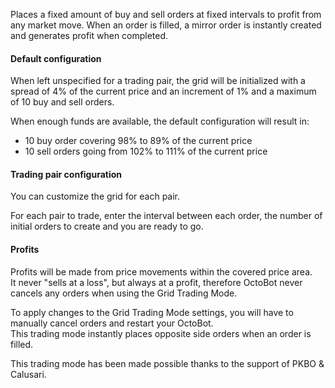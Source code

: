 Places a fixed amount of buy and sell orders at fixed intervals to profit from any market move. When an order is filled,
a mirror order is instantly created and generates profit when completed.

#### Default configuration
When left unspecified for a trading pair, the grid will be initialized with a spread
of 4% of the current price and an increment of 1% and a maximum of 10 buy and sell orders.

When enough funds are available, the default configuration will result in:
- 10 buy order covering 98% to 89% of the current price
- 10 sell orders going from 102% to 111% of the current price 

#### Trading pair configuration
You can customize the grid for each pair.

For each pair to trade,  enter the interval between each order, the number of initial orders to 
create and you are ready to go.

#### Profits
Profits will be made from price movements within the covered price area.  
It never "sells at a loss", but always at a profit, therefore OctoBot never cancels any orders when using the Grid Trading Mode.

To apply changes to the Grid Trading Mode settings, you will have to manually cancel orders and restart your OctoBot.  
This trading mode instantly places opposite side orders when an order is filled.

This trading mode has been made possible thanks to the support of PKBO & Calusari.
